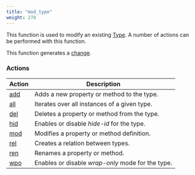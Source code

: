 ```yaml
---
title: "mod_type"
weight: 278
---
```


This function is used to modify an existing [Type](../../overview/type). A number of actions can be performed with this function.

This function generates a [change](../../overview/changes).

### Actions

Action | Description
------ | -----------
[add](./add) | Adds a new property or method to the type.
[all](./all) | Iterates over all instances of a given type.
[del](./del) | Deletes a property or method from the type.
[hid](./hid) | Enables or disable *hide-id* for the type.
[mod](./mod) | Modifies a property or method definition.
[rel](./rel) | Creates a relation between types.
[ren](./ren) | Renames a property or method.
[wpo](./wpo) | Enables or disable *wrap-only* mode for the type.

